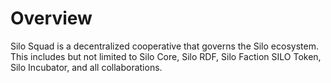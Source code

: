 # Overview

Silo Squad is a decentralized cooperative that governs the Silo ecosystem. This includes but not limited to Silo Core, Silo RDF, Silo Faction SILO Token, Silo Incubator, and all collaborations.
